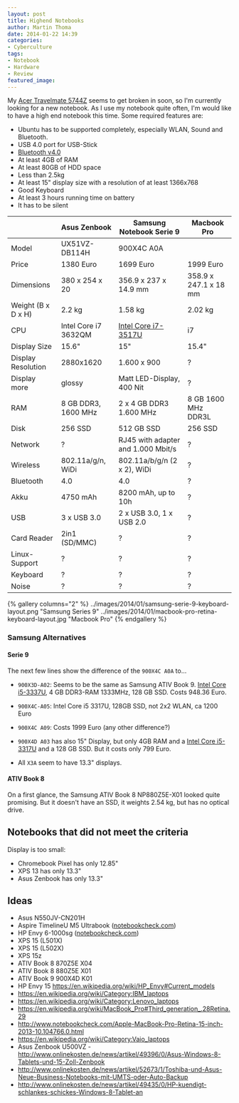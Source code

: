 ```yaml
---
layout: post
title: Highend Notebooks
author: Martin Thoma
date: 2014-01-22 14:39
categories:
- Cyberculture
tags:
- Notebook
- Hardware
- Review
featured_image: 
---
```

My [Acer Travelmate 5744Z](../review-des-acer-travelmate-5744z/)
seems to get broken in soon, so I'm currently looking for a new
notebook. As I use my notebook quite often, I'm would like to have
a high end notebook this time. Some required features are:

* Ubuntu has to be supported completely, especially WLAN, Sound and Bluetooth.
* USB 4.0 port for USB-Stick
* [Bluetooth v4.0](https://en.wikipedia.org/wiki/Bluetooth#Bluetooth_Smart_.28v4.0.29)
* At least 4GB of RAM
* At least 80GB of HDD space
* Less than 2.5kg
* At least 15" display size with a resolution of at least 1366x768
* Good Keyboard
* At least 3 hours running time on battery
* It has to be silent

|                    | Asus Zenbook       | Samsung Notebook Serie 9            | Macbook  Pro                       |
|--------------------|--------------------|-------------------------------------|------------------------------------|
| Model              | UX51VZ-DB114H      | 900X4C A0A                          |                                    |
| Price              | 1380 Euro          | 1699 Euro                           | 1999 Euro                          |
| Dimensions         | 380 x 254 x 20     | 356.9 x 237 x 14.9 mm               | 358.9 x 247.1 x 18 mm              |
| Weight (B x D x H) | 2.2 kg             | 1.58 kg                             | 2.02 kg                            |
| CPU                | Intel Core i7 3632QM | [Intel Core i7-3517U](http://ark.intel.com/products/65714/Intel-Core-i7-3517U-Processor-4M-Cache-up-to-3_00-GHz) | i7|
| Display Size       | 15.6"              | 15"                                 | 15.4"                              |
| Display Resolution | 2880x1620          | 1.600 x 900                         | ?                                  |
| Display more       | glossy             | Matt LED-Display, 400 Nit           | ?                                  |
| RAM                | 8 GB DDR3, 1600 MHz| 2 x 4 GB DDR3 1.600 MHz             | 8 GB 1600 MHz DDR3L                |
| Disk               | 256 SSD            | 512 GB SSD                          | 256 SSD                            |
| Network            | ?                  | RJ45 with adapter and 1.000 Mbit/s  | ?                                  |
| Wireless           | 802.11a/g/n, WiDi  | 802.11a/b/g/n (2 x 2), WiDi         | ?                                  |
| Bluetooth          | 4.0                | 4.0                                 | ?                                  |
| Akku               | 4750 mAh           | 8200 mAh, up to 10h                 | ?                                  |
| USB                | 3 x USB 3.0        | 2 x USB 3.0, 1 x USB 2.0            | ?                                  |
| Card Reader        | 2in1 (SD/MMC)      | ?                                   | ?                                  |
| Linux-Support      | ?                  | ?                                   | ?                                  |
| Keyboard           | ?                  | ?                                   | ?                                  |
| Noise              | ?                  | ?                                   | ?                                  |

   {% gallery columns="2" %}
       ../images/2014/01/samsung-serie-9-keyboard-layout.png "Samsung Series 9"
       ../images/2014/01/macbook-pro-retina-keyboard-layout.jpg "Macbook Pro"
   {% endgallery %}

### Samsung Alternatives ###
#### Serie 9 ####
The next few lines show the difference of the `900X4C A0A` to...

* `900X3D-A02`: Seems to be the same as
   Samsung ATIV Book 9. [Intel Core i5-3337U](http://ark.intel.com/products/72055),
   4 GB DDR3-RAM 1333MHz, 128 GB SSD. Costs 948.36 Euro.
* `900X4C-A05`: Intel Core i5 3317U, 128GB SSD, not 2x2 WLAN, ca 1200 Euro
* `900X4C A09`: Costs 1999 Euro (any other difference?)
* `900X4D A03` has also 15" Display, but only 4GB RAM and a
   [Intel Core i5-3317U](http://ark.intel.com/products/65707) and a
   128 GB SSD. But it
   costs only 799 Euro.

* All `X3A` seem to have 13.3" displays.

#### ATIV Book 8 ####
On a first glance, the Samsung ATIV Book 8 NP880Z5E-X01 looked quite
promising. But it doesn't have an SSD, it weights 2.54 kg, but has
no optical drive.

## Notebooks that did not meet the criteria ##

Display is too small:

* Chromebook Pixel has only 12.85"
* XPS 13 has only 13.3"
* Asus Zenbook has only 13.3"

## Ideas ##
* Asus N550JV-CN201H
* Aspire TimelineU M5 Ultrabook ([notebookcheck.com](http://www.notebookcheck.com/Acer-Aspire-TimelineU-M5-Ultrabook-ab-800-Euro-im-Handel.77122.0.html))
* HP Envy 6-1000sg ([notebookcheck.com](http://www.notebookcheck.com/Test-HP-Envy-6-1000sg-Ultrabook.79719.0.html))
* XPS 15 (L501X)
* XPS 15 (L502X)
* XPS 15z
* ATIV Book 8 870Z5E X04
* ATIV Book 8 880Z5E X01
* ATIV Book 9 900X4D K01
* HP Envy 15 https://en.wikipedia.org/wiki/HP_Envy#Current_models
* https://en.wikipedia.org/wiki/Category:IBM_laptops
* https://en.wikipedia.org/wiki/Category:Lenovo_laptops
* https://en.wikipedia.org/wiki/MacBook_Pro#Third_generation_.28Retina.29
* http://www.notebookcheck.com/Apple-MacBook-Pro-Retina-15-inch-2013-10.104766.0.html
* https://en.wikipedia.org/wiki/Category:Vaio_laptops
* Asus Zenbook U500VZ - http://www.onlinekosten.de/news/artikel/49396/0/Asus-Windows-8-Tablets-und-15-Zoll-Zenbook
* http://www.onlinekosten.de/news/artikel/52673/1/Toshiba-und-Asus-Neue-Business-Notebooks-mit-UMTS-oder-Auto-Backup
* http://www.onlinekosten.de/news/artikel/49435/0/HP-kuendigt-schlankes-schickes-Windows-8-Tablet-an
